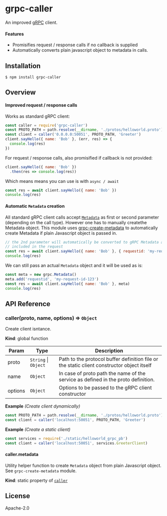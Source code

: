 # grpc-caller

An improved [gRPC](http://www.grpc.io) client.

#### Features

* Promisifies request / response calls if no callback is supplied
* Automatically converts plain javascript object to metadata in calls.

## Installation


```
$ npm install grpc-caller
```


## Overview

#### Improved request / response calls

Works as standard gRPC client:


```js
const caller = require('grpc-caller')
const PROTO_PATH = path.resolve(__dirname, './protos/helloworld.proto')
const client = caller('0.0.0.0:50051', PROTO_PATH, 'Greeter')
client.sayHello({ name: 'Bob' }, (err, res) => {
  console.log(res)
})
```


For request / response calls, also promisified if callback is not provided:


```js
client.sayHello({ name: 'Bob' })
  .then(res => console.log(res))
```


Which means means you can use is with `async / await`


```js
const res = await client.sayHello({ name: 'Bob' })
console.log(res)
```


#### Automatic `Metadata` creation

All standard gRPC client calls accept [`Metadata`](http://www.grpc.io/grpc/node/module-src_metadata-Metadata.html)
as first or second parameter (depending on the call type). However one has to
manually createthe Metadata object. This module uses
[grpc-create-metadata](https://www.github.com/bojand/grpc-create-metadata)
to automatically create Metadata if plain Javascript object is passed in.


```js
// the 2nd parameter will automatically be converted to gRPC Metadata and
// included in the request
const res = await client.sayHello({ name: 'Bob' }, { requestid: 'my-request-id-123' })
console.log(res)
```


We can still pass an actual `Metadata` object and it will be used as is:


```js
const meta = new grpc.Metadata()
meta.add('requestid', 'my-request-id-123')
const res = await client.sayHello({ name: 'Bob' }, meta)
console.log(res)
```


## API Reference

<a name="caller"></a>

### caller(proto, name, options) ⇒ <code>Object</code>
Create client isntance.

**Kind**: global function  

| Param | Type | Description |
| --- | --- | --- |
| proto | <code>String</code> &#124; <code>Object</code> | Path to the protocol buffer definition file or                              the static client constructor object itself |
| name | <code>Object</code> | In case of proto path the name of the service as defined in the proto definition. |
| options | <code>Object</code> | Options to be passed to the gRPC client constructor |

**Example** *(Create client dynamically)*  

```js
const PROTO_PATH = path.resolve(__dirname, './protos/helloworld.proto')
const client = caller('localhost:50051', PROTO_PATH, 'Greeter')
```

**Example** *(Create a static client)*  

```js
const services = require('./static/helloworld_grpc_pb')
const client = caller('localhost:50051', services.GreeterClient)
```

<a name="caller.metadata"></a>

#### caller.metadata
Utility helper function to create <code>Metadata</code> object from plain Javascript object.
See <code>grpc-create-metadata</code> module.

**Kind**: static property of <code>[caller](#caller)</code>  
## License

  Apache-2.0
